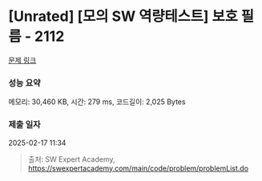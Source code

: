 # [Unrated] [모의 SW 역량테스트] 보호 필름 - 2112 

[문제 링크](https://swexpertacademy.com/main/code/problem/problemDetail.do?contestProbId=AV5V1SYKAaUDFAWu) 

### 성능 요약

메모리: 30,460 KB, 시간: 279 ms, 코드길이: 2,025 Bytes

### 제출 일자

2025-02-17 11:34



> 출처: SW Expert Academy, https://swexpertacademy.com/main/code/problem/problemList.do